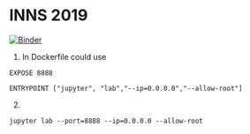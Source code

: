 # INNS 2019

[![Binder](https://mybinder.org/badge.svg)](https://mybinder.org/v2/gh/IlyaKisil/inns-2019/master?urlpath=lab/)

1.  In Dockerfile could use
```
EXPOSE 8888

ENTRYPOINT ["jupyter", "lab","--ip=0.0.0.0","--allow-root"]
```

2. 
```angular2html
jupyter lab --port=8888 --ip=0.0.0.0 --allow-root
```
